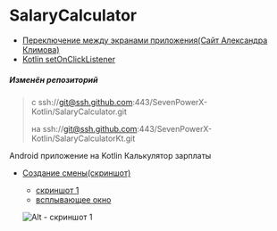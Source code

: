# SalaryCalculator

 - [Переключение между экранами приложения(Сайт Александра Климова)](http://developer.alexanderklimov.ru/android/activity.php)
 - [Kotlin setOnClickListener](https://stackoverflow.com/questions/46970565/button-onclick-attribute-is-none-if-activity-written-in-kotlin)

##### Изменён репозиторий 
   > c ssh://git@ssh.github.com:443/SevenPowerX-Kotlin/SalaryCalculator.git
   >
   > на ssh://git@ssh.github.com:443/SevenPowerX-Kotlin/SalaryCalculatorKt.git


Android приложение на Kotlin Калькулятор зарплаты

- [Создание смены(скриншот)](https://lh3.ggpht.com/RffwQRoRuS8CIbHAI5Odp0GpP6dvIiW205A5HoHdpK3cDzXentHZ6iGGkyHSM7jXU7M=h900-rw)
    - [скриншот 1](https://lh4.ggpht.com/vkXJZ_qw2dbkj1-6eD7ekpv5E6HO0iQgRFtXaCtoXNIg2WLYU-Zc-VZ8ydpaFHXXcv8=h900-rw)
   - [всплывающее окно](https://lh3.ggpht.com/eA2qmyUMr5Nmizru507KvNN4XCiqymhYfVbsS9aZj-rAZ7bTWreDOOJixmyHlnvPxho=h900-rw)
    
    
    ![Alt - скриншот 1](https://lh4.ggpht.com/vkXJZ_qw2dbkj1-6eD7ekpv5E6HO0iQgRFtXaCtoXNIg2WLYU-Zc-VZ8ydpaFHXXcv8=h900-rw "Заголовок изображения")
